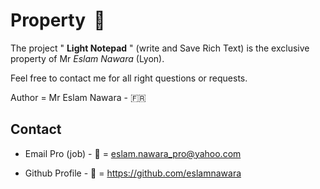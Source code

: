 # Property  :star2:

The project " **Light Notepad** " (write and Save Rich Text) is the exclusive property of Mr *Eslam Nawara* (Lyon).

Feel free to contact me for all right questions or requests.

Author = Mr Eslam Nawara - :fr:

## Contact

- Email Pro (job) - :email: = eslam.nawara_pro@yahoo.com

- Github Profile - :man: = https://github.com/eslamnawara
